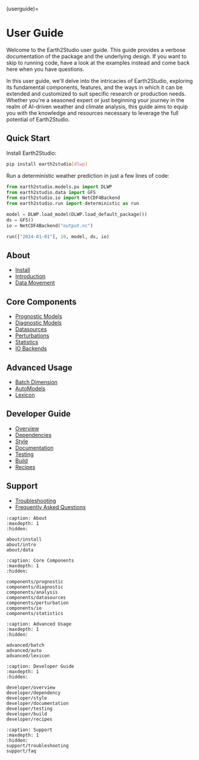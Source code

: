 (userguide)=

# User Guide

Welcome to the Earth2Studio user guide.
This guide provides a verbose documentation of the package and the underlying
design.
If you want to skip to running code, have a look at the examples instead
and come back here when you have questions.

In this user guide, we'll delve into the intricacies of Earth2Studio,
exploring its fundamental components, features, and the ways in which
it can be extended and customized to suit specific research or production needs.
Whether you're a seasoned expert or just beginning your journey in the realm of
AI-driven weather and climate analysis, this guide aims to equip you with the knowledge
and resources necessary to leverage the full potential of Earth2Studio.

## Quick Start

Install Earth2Studio:

```bash
pip install earth2studio[dlwp]
```

Run a deterministic weather prediction in just a few lines of code:

```python
from earth2studio.models.px import DLWP
from earth2studio.data import GFS
from earth2studio.io import NetCDF4Backend
from earth2studio.run import deterministic as run

model = DLWP.load_model(DLWP.load_default_package())
ds = GFS()
io = NetCDF4Backend("output.nc")

run(["2024-01-01"], 10, model, ds, io)
```

## About

- [Install](about/install)
- [Introduction](about/intro)
- [Data Movement](about/data)

## Core Components

- [Prognostic Models](components/prognostic)
- [Diagnostic Models](components/diagnostic)
- [Datasources](components/datasources)
- [Perturbations](components/perturbation)
- [Statistics](components/statistics)
- [IO Backends](components/io)

## Advanced Usage

- [Batch Dimension](advanced/batch)
- [AutoModels](advanced/auto)
- [Lexicon](advanced/lexicon)

## Developer Guide

- [Overview](developer/overview)
- [Dependencies](developer/dependency)
- [Style](developer/style)
- [Documentation](developer/documentation)
- [Testing](developer/testing)
- [Build](developer/build)
- [Recipes](developer/recipes)

## Support

- [Troubleshooting](support/troubleshooting)
- [Frequently Asked Questions](support/faq)

```{toctree}
:caption: About
:maxdepth: 1
:hidden:

about/install
about/intro
about/data

```

```{toctree}
:caption: Core Components
:maxdepth: 1
:hidden:

components/prognostic
components/diagnostic
components/analysis
components/datasources
components/perturbation
components/io
components/statistics
```

```{toctree}
:caption: Advanced Usage
:maxdepth: 1
:hidden:

advanced/batch
advanced/auto
advanced/lexicon
```

```{toctree}
:caption: Developer Guide
:maxdepth: 1
:hidden:

developer/overview
developer/dependency
developer/style
developer/documentation
developer/testing
developer/build
developer/recipes
```

```{toctree}
:caption: Support
:maxdepth: 1
:hidden:
support/troubleshooting
support/faq
```
